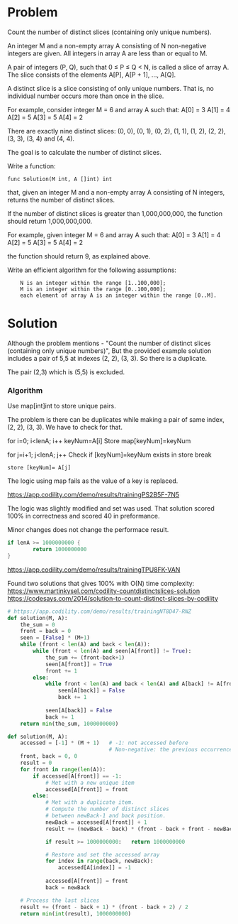 
# Problem
Count the number of distinct slices (containing only unique numbers). 

An integer M and a non-empty array A consisting of N non-negative integers are given. 
All integers in array A are less than or equal to M.

A pair of integers (P, Q), such that 0 ≤ P ≤ Q < N, is called a slice of array A. 
The slice consists of the elements A[P], A[P + 1], ..., A[Q]. 

A distinct slice is a slice consisting of only unique numbers. 
That is, no individual number occurs more than once in the slice.

For example, consider integer M = 6 and array A such that:
    A[0] = 3
    A[1] = 4
    A[2] = 5
    A[3] = 5
    A[4] = 2

There are exactly nine distinct slices: (0, 0), (0, 1), (0, 2), (1, 1), (1, 2), (2, 2), (3, 3), (3, 4) and (4, 4).

The goal is to calculate the number of distinct slices.

Write a function:

    func Solution(M int, A []int) int

that, given an integer M and a non-empty array A consisting of N integers, returns the number of distinct slices.

If the number of distinct slices is greater than 1,000,000,000, the function should return 1,000,000,000.

For example, given integer M = 6 and array A such that:
    A[0] = 3
    A[1] = 4
    A[2] = 5
    A[3] = 5
    A[4] = 2

the function should return 9, as explained above.

Write an efficient algorithm for the following assumptions:

        N is an integer within the range [1..100,000];
        M is an integer within the range [0..100,000];
        each element of array A is an integer within the range [0..M].

# Solution
Although the problem mentions - "Count the number of distinct slices (containing only unique numbers)",
But the provided example solution includes a pair of 5,5 at indexes (2, 2), (3, 3).
So there is a duplicate.

The pair (2,3) which is (5,5) is excluded.


### Algorithm
Use map[int]int to store unique pairs.

The problem is there can be duplicates while 
making a pair of same index, (2, 2), (3, 3).
We have to check for that.


for i=0; i<lenA; i++
  keyNum=A[i]
  Store map[keyNum]=keyNum

  for j=i+1; j<lenA; j++
    Check if [keyNum]=keyNum exists in store
      break

    store [keyNum]= A[j]

The logic using map fails as the value of a
key is replaced. 

https://app.codility.com/demo/results/trainingPS2B5F-7N5

The logic was slightly modified and set was used.
That solution scored 100% in correctness and scored
40 in preformance.


Minor changes does not change the performace result.
```go
if lenA >= 1000000000 {
		return 1000000000
}
```

https://app.codility.com/demo/results/trainingTPU8FK-VAN

Found two solutions that gives 100% with O(N) time complexity:
https://www.martinkysel.com/codility-countdistinctslices-solution
https://codesays.com/2014/solution-to-count-distinct-slices-by-codility


```python
# https://app.codility.com/demo/results/trainingNT8D47-RNZ
def solution(M, A):
    the_sum = 0
    front = back = 0
    seen = [False] * (M+1)
    while (front < len(A) and back < len(A)):
        while (front < len(A) and seen[A[front]] != True):
            the_sum += (front-back+1)
            seen[A[front]] = True
            front += 1
        else:
            while front < len(A) and back < len(A) and A[back] != A[front]:
                seen[A[back]] = False
                back += 1
                 
            seen[A[back]] = False
            back += 1
    return min(the_sum, 1000000000)    
```

```python
def solution(M, A):
    accessed = [-1] * (M + 1)   # -1: not accessed before
                                # Non-negative: the previous occurrence position
    front, back = 0, 0
    result = 0
    for front in range(len(A)):
        if accessed[A[front]] == -1:
            # Met with a new unique item
            accessed[A[front]] = front
        else:
            # Met with a duplicate item.
            # Compute the number of distinct slices 
            # between newBack-1 and back position.
            newBack = accessed[A[front]] + 1
            result += (newBack - back) * (front - back + front - newBack + 1) / 2

            if result >= 1000000000:   return 1000000000

            # Restore and set the accessed array
            for index in range(back, newBack):
                accessed[A[index]] = -1
                
            accessed[A[front]] = front
            back = newBack

    # Process the last slices
    result += (front - back + 1) * (front - back + 2) / 2
    return min(int(result), 1000000000)
```